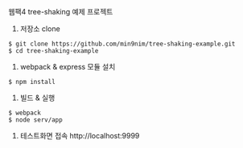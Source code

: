 웹팩4 tree-shaking 예제 프로젝트

1. 저장소 clone
```
$ git clone https://github.com/min9nim/tree-shaking-example.git
$ cd tree-shaking-example
```

1. webpack & express 모듈 설치
```
$ npm install
```

1. 빌드 & 실행
```
$ webpack
$ node serv/app
```

1. 테스트화면 접속
http://localhost:9999
